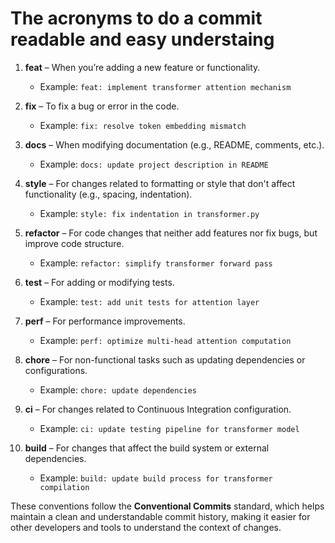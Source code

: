 # The acronyms to do a commit readable and easy understaing

1. **feat** – When you’re adding a new feature or functionality.
   - Example: `feat: implement transformer attention mechanism`

2. **fix** – To fix a bug or error in the code.
   - Example: `fix: resolve token embedding mismatch`

3. **docs** – When modifying documentation (e.g., README, comments, etc.).
   - Example: `docs: update project description in README`

4. **style** – For changes related to formatting or style that don't affect functionality (e.g., spacing, indentation).
   - Example: `style: fix indentation in transformer.py`

5. **refactor** – For code changes that neither add features nor fix bugs, but improve code structure.
   - Example: `refactor: simplify transformer forward pass`

6. **test** – For adding or modifying tests.
   - Example: `test: add unit tests for attention layer`

7. **perf** – For performance improvements.
   - Example: `perf: optimize multi-head attention computation`

8. **chore** – For non-functional tasks such as updating dependencies or configurations.
   - Example: `chore: update dependencies`

9. **ci** – For changes related to Continuous Integration configuration.
   - Example: `ci: update testing pipeline for transformer model`

10. **build** – For changes that affect the build system or external dependencies.
    - Example: `build: update build process for transformer compilation`

These conventions follow the **Conventional Commits** standard, which helps maintain a clean and understandable commit history, making it easier for other developers and tools to understand the context of changes.